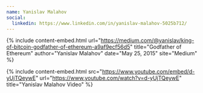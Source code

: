 ```yaml
---
name: Yanislav Malahov
social:
  linkedin: https://www.linkedin.com/in/yanislav-malahov-5025b712/
---
```



{% include content-embed.html
  url="https://medium.com/@yanislav/king-of-bitcoin-godfather-of-ethereum-a9af9ecf56d5"
  title="Godfather of Ethereum"
  author="Yanislav Malahov"
  date="May 25, 2015"
  site="Medium"
%}

{% include content-embed.html
  src="https://www.youtube.com/embed/d-yUjTQeywE"
  url="https://www.youtube.com/watch?v=d-yUjTQeywE"
  title="Yanislav Malahov Video"
%}
